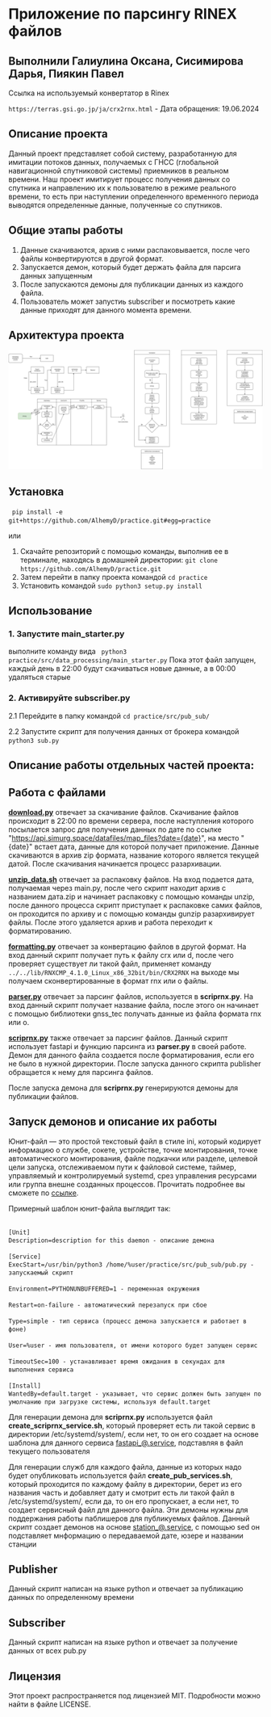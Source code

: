 # Приложение по парсингу RINEX файлов #
## Выполнили Галиулина Оксана, Сисимирова Дарья, Пиякин Павел ##

Ссылка на используемый конвертатор в Rinex

`https://terras.gsi.go.jp/ja/crx2rnx.html` - Дата обращения: 19.06.2024

## Описание проекта ##
Данный проект представляет собой систему, разработанную для имитации потоков данных, получаемых с ГНСС (глобальной навигационной спутниковой системы) приемников в реальном времени. Наш проект имитирует процесс получения данных со спутника и направлению их к пользователю в режиме реального времени, то есть при наступлении определенного временного периода выводятся определенные данные, полученные со спутников.

## Общие этапы работы ##

1. Данные скачиваются, архив с ними распаковывается, после чего файлы конвертируются в другой формат.
2. Запускается демон, который будет держать файла для парсига данных запущенным
3. После запускаются демоны для публикации данных из каждого файла.
4. Пользователь может запустиь subscriber и посмотреть какие данные приходят для данного момента времени.

## Архитектура проекта ##
![Архитектура](project_scheme_drawio.svg)

## Установка ##

`` pip install -e git+https://github.com/AlhemyD/practice.git#egg=practice``

или

1. Скачайте репозиторий с помощью команды, выполнив ее в терминале, находясь в домашней директории:
``git clone https://github.com/AlhemyD/practice.git``
2. Затем перейти в папку проекта командой ``cd practice``
3. Установить командой ``sudo python3 setup.py install``
   
## Использование ##

### 1. Запустите main_starter.py

выполните команду вида 
`` python3 practice/src/data_processing/main_starter.py``
Пока этот файл запущен, каждый день в 22:00 будут скачиваться новые данные, а в 00:00 удаляться старые
   
### 2. Активируйте subscriber.py ###

2.1 Перейдите в папку командой ``cd practice/src/pub_sub/``

2.2 Запустите скрипт для получения данных от брокера командой ``python3 sub.py``

## Описание работы отдельных частей проекта: ##

## Работа с файлами ##

[**download.py**](https://github.com/AlhemyD/practice/blob/main/src/data_processing/download.py) отвечает за скачивание файлов. Скачивание файлов происходит в 22:00 по времени сервера, после наступления которого посылается запрос для получения данных по дате по ссылке "https://api.simurg.space/datafiles/map_files?date={date}", на место "{date}" встает дата, данные для которой получает приложение. Данные скачиваются в архив zip формата, название которого является текущей датой. После скачивания начинается процесс разархивации.

[**unzip_data.sh**](https://github.com/AlhemyD/practice/blob/main/src/data_processing/unzip_data.sh) отвечает за распаковку файлов. На вход подается дата, получаемая через main.py, после чего скрипт находит архив с названием дата.zip и начинает распаковку с помощью команды unzip, после данного процесса скрипт приступает к распаковке самих файлов, он проходится по архиву и с помощью команды gunzip разархивирует файлы. После этого удаляется архив и работа переходит к форматированию.

[**formatting.py**](https://github.com/AlhemyD/practice/blob/main/src/data_processing/formatting.py) отвечает за конвертацию файлов в другой формат. На вход данный скрипт получает путь к файлу crx или d, после чего проверяет существует ли такой файл, применяет команду ``../../lib/RNXCMP_4.1.0_Linux_x86_32bit/bin/CRX2RNX``  на выходе мы получаем сконвертированные в формат rnx или o файлы. 

[**parser.py**](https://github.com/AlhemyD/practice/blob/main/src/data_processing/parser.py) отвечает за парсинг файлов, используется в **scriprnx.py**. На вход данный скрипт получает название файла, после этого он начинает с помощью библиотеки gnss_tec получать данные из файла формата rnx или o.

[**scriprnx.py**](https://github.com/AlhemyD/practice/blob/main/src/data_processing/scriprnx.py) также отвечает за парсинг файлов. Данный скрипт использует fastapi и функцию парсинга из **parser.py** в своей работе. Демон для данного файла создается после форматирования, если его не было в нужной директории. После запуска данного скрипта publisher обращается к нему для парсинга файлов.

После запуска демона для **scriprnx.py** генерируются демоны для публикации файлов.

## Запуск демонов и описание их работы ##

Юнит-файл — это простой текстовый файл в стиле ini, который кодирует информацию о службе, сокете, устройстве, точке монтирования, точке автоматического монтирования, файле подкачки или разделе, целевой цели запуска, отслеживаемом пути к файловой системе, таймер, управляемый и контролируемый systemd, срез управления ресурсами или группа внешне созданных процессов. Прочитать подробнее вы сможете по [ссылке](https://www.freedesktop.org/software/systemd/man/latest/systemd.unit.html#User%20Unit%20Search%20Path). 

Примерный шаблон юнит-файла выглядит так:

```

[Unit]
Description=description for this daemon - описание демона

[Service]
ExecStart=/usr/bin/python3 /home/%user/practice/src/pub_sub/pub.py - запускаемый скрипт

Environment=PYTHONUNBUFFERED=1 - переменная окружения

Restart=on-failure - автоматический перезапуск при сбое

Type=simple - тип сервиса (процесс демона запускается и работает в фоне)

User=%user - имя пользователя, от имени которого будет запущен сервис

TimeoutSec=100 - устанавливает время ожидания в секундах для выполнения сервиса

[Install]
WantedBy=default.target - указывает, что сервис должен быть запущен по умолчанию при загрузке системы, используя default.target

```

Для генерации демона для **scriprnx.py** используется файл **create_scriprnx_service.sh**, который проверяет есть ли такой сервис в директории /etc/systemd/system/, если нет, то он его создает на основе шаблона для данного сервиса [fastapi_@.service](https://github.com/AlhemyD/practice/blob/main/src/all_services/fastapi_%40.service), подставляя в файл текущего пользователя

Для генерации служб для каждого файла, данные из которых надо будет опубликовать используется файл **create_pub_services.sh**, который проходится по каждому файлу в директории, берет из его названия часть и добавляет дату и смотрит есть ли такой файл в /etc/systemd/system/, если да, то он его пропускает, а если нет, то создает сервисный файл для данного файла. Эти демоны нужны для поддержания работы паблишеров для публикуемых файлов. Данный скрипт создает демонов на основе [station_@.service](https://github.com/AlhemyD/practice/blob/main/src/all_services/station_%40.service), с помощью sed он подставляет мнформацию о передаваемой дате, юзере и названии станции

## Publisher ##

Данный скрипт написан на языке python и отвечает за публикацию данных по определенному времени

## Subscriber ##

Данный скрипт написан на языке python и отвечает за получение данных от всех pub.py

## Лицензия
Этот проект распространяется под лицензией MIT. Подробности можно найти в файле LICENSE.
